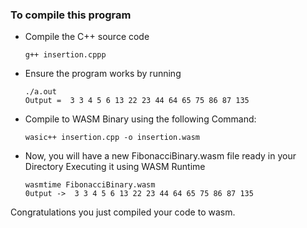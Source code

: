 ### To compile this program

- Compile the C++ source code

    ```
    g++ insertion.cppp
    ```
- Ensure the program works by running

     ```
    ./a.out
    Output =  3 3 4 5 6 13 22 23 44 64 65 75 86 87 135 
    ```

- Compile to WASM Binary using the following Command:

    ```
    wasic++ insertion.cpp -o insertion.wasm
    ```

- Now, you will have a new FibonacciBinary.wasm file ready in your Directory Executing it using WASM Runtime

    ```
    wasmtime FibonacciBinary.wasm
    0utput ->  3 3 4 5 6 13 22 23 44 64 65 75 86 87 135 
    ```
Congratulations you just compiled your code to wasm.